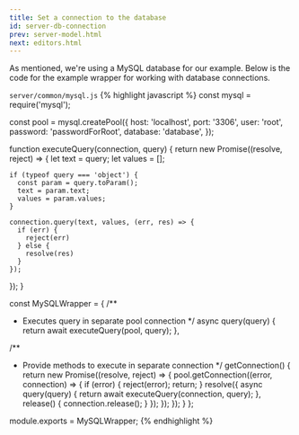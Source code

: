 ```yaml
---
title: Set a connection to the database
id: server-db-connection
prev: server-model.html
next: editors.html
---
```


As mentioned, we're using a MySQL database for our example. Below is  the code for the example wrapper for working with database connections.

`server/common/mysql.js`
{% highlight javascript %}
const mysql = require('mysql');

const pool = mysql.createPool({
  host: 'localhost',
  port: '3306',
  user: 'root',
  password: 'passwordForRoot',
  database: 'database',
});

function executeQuery(connection, query) {
  return new Promise((resolve, reject) => {
    let text = query;
    let values = [];

    if (typeof query === 'object') {
      const param = query.toParam();
      text = param.text;
      values = param.values;
    }

    connection.query(text, values, (err, res) => {
      if (err) {
        reject(err)
      } else {
        resolve(res)
      }
    });
  });
}

const MySQLWrapper = {
  /**
   * Executes query in separate pool connection
   */
  async query(query) {
    return await executeQuery(pool, query);
  },

  /**
   * Provide methods to execute in separate connection
   */
  getConnection() {
    return new Promise((resolve, reject) => {
      pool.getConnection((error, connection) => {
        if (error) {
          reject(error);
          return;
        }
        resolve({
          async query(query) {
            return await executeQuery(connection, query);
          },
          release() {
            connection.release();
          }
        });
      });
    });
  }
};

module.exports = MySQLWrapper;
{% endhighlight %}

